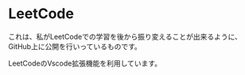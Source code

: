 # LeetCode

これは、私がLeetCodeでの学習を後から振り変えることが出来るように、GitHub上に公開を行いっているものです。

LeetCodeのVscode拡張機能を利用しています。